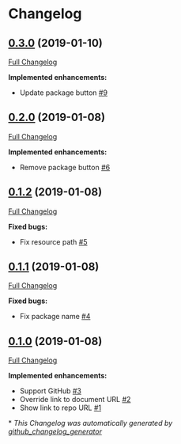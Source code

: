 # Changelog

## [0.3.0](https://github.com/mob-sakai/UpmGitExtension/tree/0.3.0) (2019-01-10)

[Full Changelog](https://github.com/mob-sakai/UpmGitExtension/compare/0.2.0...0.3.0)

**Implemented enhancements:**

- Update package button [\#9](https://github.com/mob-sakai/UpmGitExtension/issues/9)

## [0.2.0](https://github.com/mob-sakai/UpmGitExtension/tree/0.2.0) (2019-01-08)

[Full Changelog](https://github.com/mob-sakai/UpmGitExtension/compare/0.1.2...0.2.0)

**Implemented enhancements:**

- Remove package button [\#6](https://github.com/mob-sakai/UpmGitExtension/issues/6)

## [0.1.2](https://github.com/mob-sakai/UpmGitExtension/tree/0.1.2) (2019-01-08)

[Full Changelog](https://github.com/mob-sakai/UpmGitExtension/compare/0.1.1...0.1.2)

**Fixed bugs:**

- Fix resource path [\#5](https://github.com/mob-sakai/UpmGitExtension/issues/5)

## [0.1.1](https://github.com/mob-sakai/UpmGitExtension/tree/0.1.1) (2019-01-08)

[Full Changelog](https://github.com/mob-sakai/UpmGitExtension/compare/0.1.0...0.1.1)

**Fixed bugs:**

- Fix package name [\#4](https://github.com/mob-sakai/UpmGitExtension/issues/4)

## [0.1.0](https://github.com/mob-sakai/UpmGitExtension/tree/0.1.0) (2019-01-08)

[Full Changelog](https://github.com/mob-sakai/UpmGitExtension/compare/d59c53b6f14c14a72f90eebf3d3024ca3211871b...0.1.0)

**Implemented enhancements:**

- Support GitHub [\#3](https://github.com/mob-sakai/UpmGitExtension/issues/3)
- Override link to document URL [\#2](https://github.com/mob-sakai/UpmGitExtension/issues/2)
- Show link to repo URL [\#1](https://github.com/mob-sakai/UpmGitExtension/issues/1)



\* *This Changelog was automatically generated by [github_changelog_generator](https://github.com/skywinder/Github-Changelog-Generator)*